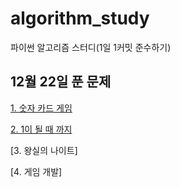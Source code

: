 # algorithm_study
파이썬 알고리즘 스터디(1일 1커밋 준수하기)

## 12월 22일 푼 문제
  [1. 숫자 카드 게임](https://github.com/8282qwe/algorithm_study/blob/master/구현/게임%20개발(p.118).py)
  
  [2. 1이 될 때 까지](https://github.com/8282qwe/algorithm_study/blob/master/그리디%20알고리즘/1이%20될%20때까지(p.99).py)
  
  [3. 왕실의 나이트]
  
  [4. 게임 개발]
